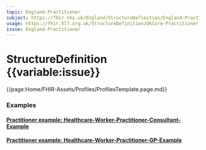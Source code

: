 ```yaml
---
topic: England-Practitioner
subject: https://fhir.nhs.uk/England/StructureDefinition/England-Practitioner
usage: https://fhir.hl7.org.uk/StructureDefinition/UKCore-Practitioner
issue: England-Practitioner
---
```


# StructureDefinition {{variable:issue}}

<nocheck>
{{page:Home/FHIR-Assets/Profiles/ProfilesTemplate.page.md}}

<div id="Examples" class="tabcontent">
  <h3>Examples</h3>
<h4><a href='https://simplifier.net/nhs-england-programme-implementation-guides/healthcare-worker-practitioner-consultant-example' target="_blank">Practitioner example: Healthcare-Worker-Practitioner-Consultant-Example</a></h4>
</div>

<div id="Feedback" class="tabcontent">
<h4><a href='https://simplifier.net/nhs-england-programme-implementation-guides/healthcare-worker-practitioner-gp-example' target="_blank">Practitioner example: Healthcare-Worker-Practitioner-GP-Example</a></h4>
</div>

</div>
</nocheck>